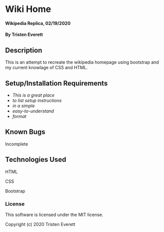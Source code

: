 # Wiki Home

#### Wikipedia Replica, 02/19/2020

#### By Tristen Everett

## Description

This is an attempt to recreate the wikipedia homepage using bootstrap and my current knowlage of CSS and HTML. 

## Setup/Installation Requirements

* _This is a great place_
* _to list setup instructions_
* _in a simple_
* _easy-to-understand_
* _format_

## Known Bugs

Incomplete

## Technologies Used

HTML

CSS

Bootstrap

### License

This software is licensed under the MIT license.

Copyright (c) 2020 Tristen Everett